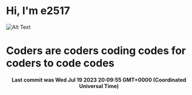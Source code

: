 # Hi, I'm e2517

![Alt Text](https://github.com/E2517/e2517/blob/master/images/background.gif)

# Coders are coders coding codes for coders to code codes

<h4 align="center">Last commit was Wed Jul 19 2023 20:09:55 GMT+0000 (Coordinated Universal Time)</h4>
